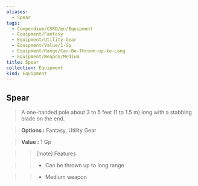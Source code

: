 ```yaml
---
aliases:
  - Spear
tags:
  - Compendium/CSRD/en/Equipment
  - Equipment/Fantasy
  - Equipment/Utility-Gear
  - Equipment/Value/1-Gp
  - Equipment/Range/Can-Be-Thrown-up-to-Long
  - Equipment/Weapon/Medium
title: Spear
collection: Equipment
kind: Equipment
---
```

## Spear    
    
>A one-handed pole about 3 to 5 feet (1 to 1.5 m) long with a stabbing blade on the end.    
> **Options :** Fantasy, Utility Gear    
> **Value :** 1 Gp    
>>[!note] Features    
>> - Can be thrown up to long range    
>> - Medium weapon